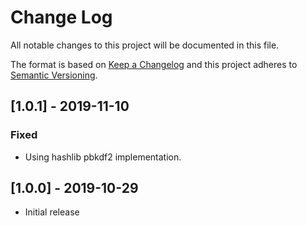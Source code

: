 # Change Log

All notable changes to this project will be documented in this file.

The format is based on [Keep a Changelog](http://keepachangelog.com/)
and this project adheres to [Semantic Versioning](http://semver.org/).

## [1.0.1] - 2019-11-10
### Fixed
- Using hashlib pbkdf2 implementation.

## [1.0.0] - 2019-10-29

- Initial release